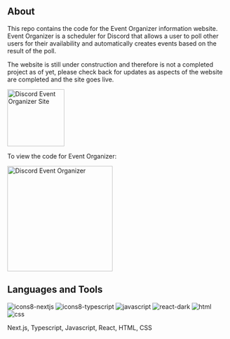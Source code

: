 ## About

This repo contains the code for the Event Organizer information website. Event Organizer is a scheduler for Discord that allows a user to poll other users for their availability and automatically creates events based on the result of the poll.

The website is still under construction and therefore is not a completed project as of yet, please check back for updates as aspects of the website are completed and the site goes live.

<a href="https://eventorganizer.up.railway.app/">
    <img width="130px" alt="Discord Event Organizer Site" title="Go to Site" src="https://custom-icon-badges.demolab.com/badge/-Go%20to%20Site-purple?style=for-the-badge&logoColor=white&logo=sign-in"/></a>

To view the code for Event Organizer: 

<a href="https://github.com/Nick-Zafiropoulos/discord-event-organizer">
    <img width="240px" alt="Discord Event Organizer" title="Go to Event Organizer" src="https://custom-icon-badges.demolab.com/badge/-Go%20to%20Event%20Organizer-blue?style=for-the-badge&logoColor=white&logo=sign-in"/></a>




 
## Languages and Tools






![icons8-nextjs](https://github.com/Nick-Zafiropoulos/event-organizer-site/assets/102330367/774c4143-28e9-4e02-a543-6870f5764291)
![icons8-typescript](https://github.com/Nick-Zafiropoulos/event-organizer-site/assets/102330367/119d1ce4-7f46-4481-86e6-26e14b4bac45)
![javascript](https://user-images.githubusercontent.com/102330367/221290588-1ac76a5e-a1ef-4008-b494-ed3d2a1700f6.svg)
![react-dark](https://user-images.githubusercontent.com/102330367/221290916-6d91e457-3086-4a56-b161-d83c7d2536c3.svg)
![html](https://user-images.githubusercontent.com/102330367/221290935-b9645ebc-4c1c-4975-bff7-81e677190082.svg)
![css](https://user-images.githubusercontent.com/102330367/221290945-3a601c4f-4008-4954-b0e5-d282f02f201f.svg)

Next.js, Typescript, Javascript, React, HTML, CSS


